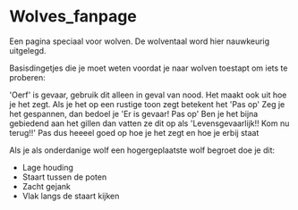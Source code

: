 # Wolves_fanpage

Een pagina speciaal voor wolven.
De wolventaal word hier nauwkeurig uitgelegd.

Basisdingetjes die je moet weten voordat je naar wolven toestapt om iets te proberen:

'Oerf' is gevaar, gebruik dit alleen in geval van nood. Het maakt ook uit hoe je het zegt.
Als je het op een rustige toon zegt betekent het 'Pas op'
Zeg je het gespannen, dan bedoel je 'Er is gevaar! Pas op'
Ben je het bijna gebiedend aan het gillen dan vatten ze dit op als 'Levensgevaarlijk!! Kom nu terug!!'
Pas dus heeeel goed op hoe je het zegt en hoe je erbij staat

Als je als onderdanige wolf een hogergeplaatste wolf begroet doe je dit:
- Lage houding
- Staart tussen de poten
- Zacht gejank
- Vlak langs de staart kijken
